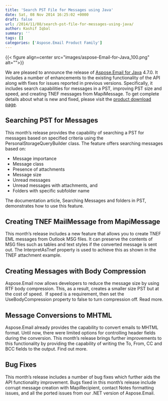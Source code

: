 ```yaml
---
title: 'Search PST File for Messages using Java'
date: Sat, 08 Nov 2014 16:25:02 +0000
draft: false
url: /2014/11/08/search-pst-file-for-messages-using-java/
author: Kashif Iqbal
summary: ''
tags: []
categories: ['Aspose.Email Product Family']
---
```




{{< figure align=center src="images/aspose-Email-for-Java_100.png" alt="">}}


We are pleased to announce the release of [Aspose.Email for Java][1] 4.7.0. It includes a number of enhancements to the existing functionality of the API along with fixes for issues reported in previous versions. Specifically, it includes search capabilities for messages in a PST, improving PST size and speed, and creating TNEF messages from MapiMessage. To get complete details about what is new and fixed, please visit the [product download page][2].

## Searching PST for Messages

This month’s release provides the capability of searching a PST for messages based on specified criteria using the PersonalStorageQueryBuilder class. The feature offers searching messages based on:

*   Message importance
*   Message class
*   Presence of attachments
*   Message size
*   Unread messages
*   Unread messages with attachments, and
*   Folders with specific subfolder name

The documentation article, Searching Messages and folders in PST, demonstrates how to use this feature.

## Creating TNEF MailMessage from MapiMessage

This month’s release includes a new feature that allows you to create TNEF EML messages from Outlook MSG files. It can preserve the contents of MSG files such as tables and text styles if the converted message is sent out. The InterpretAsTnef property is used to achieve this as shown in the TNEF attachment example.

## Creating Messages with Body Compression

Aspose.Email now allows developers to reduce the message size by using RTF body compression. This, as a result, creates a smaller size PST but at the cost of speed.  If speed is a requirement, then set the UseBodyCompression property to false to turn compression off. Read more.

## Message Conversions to MHTML

Aspose.Email already provides the capability to convert emails to MHTML format. Until now, there were limited options for controlling header fields during the conversion. This month’s release brings further improvements to this functionality by providing the capability of writing the To, From, CC and BCC fields to the output. Find out more.

## Bug Fixes

This month’s release includes a number of bug fixes which further aids the API functionality improvement. Bugs fixed in this month’s release include corrupt message creation with MapiRecipient, contact Notes formatting issues, and all the ported issues from our .NET version of Aspose.Email.




[1]: https://products.aspose.com/email/java
[2]: https://downloads.aspose.com/email





